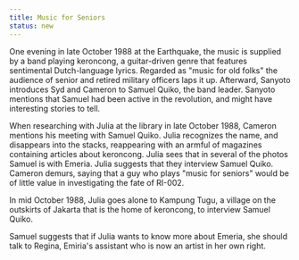 ```yaml
---
title: Music for Seniors
status: new
---
```


One evening in late October 1988 at the Earthquake, the music is
supplied by a band playing keroncong, a guitar-driven genre that
features sentimental Dutch-language lyrics. Regarded as "music for old
folks" the audience of senior and retired military officers laps it up.
Afterward, Sanyoto introduces Syd and Cameron to Samuel Quiko, the band
leader. Sanyoto mentions that Samuel had been active in the revolution,
and might have interesting stories to tell.

When researching with Julia at the library in late October 1988, Cameron
mentions his meeting with Samuel Quiko. Julia recognizes the name, and
disappears into the stacks, reappearing with an armful of magazines
containing articles about keroncong. Julia sees that in several of the
photos Samuel is with Emeria. Julia suggests that they interview Samuel
Quiko. Cameron demurs, saying that a guy who plays "music for seniors"
would be of little value in investigating the fate of RI-002.

In mid October 1988, Julia goes alone to Kampung Tugu, a village on the
outskirts of Jakarta that is the home of keroncong, to interview Samuel
Quiko.

Samuel suggests that if Julia wants to know more about Emeria, she
should talk to Regina, Emiria's assistant who is now an artist in her
own right.
